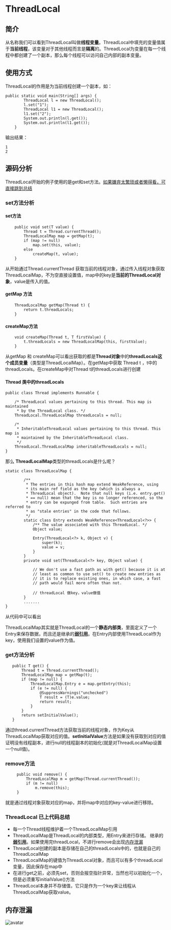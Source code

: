 # **ThreadLocal**

## 简介

从名称我们可以看到ThreadLocal叫做**线程变量**。ThreadLocal中填充的变量值属于**当前线程**，该变量对于其他线程而言是**隔离**的。ThreadLocal为变量在每一个线程中都创建了一个副本，那么每个线程可以访问自己内部的副本变量。

## 使用方式

ThreadLocal的作用是为当前线程创建一个副本，如：

```
public static void main(String[] args) {
        ThreadLocal l = new ThreadLocal();
        l.set("1");
        ThreadLocal l1 = new ThreadLocal();
        l1.set("2");
        System.out.println(l.get());
        System.out.println(l1.get());
    }
```

输出结果： 

```
1
2
```

## 源码分析

ThreadLocal开始的例子使用的是get和set方法。[如果嫌弃太繁琐或者懒得看，可直接跳到总结](#2)

### set方法分析

#### set方法

```
    public void set(T value) {
        Thread t = Thread.currentThread();
        ThreadLocalMap map = getMap(t);
        if (map != null)
            map.set(this, value);
        else
            createMap(t, value);
    }
```

从开始通过Thread.currentThread 获取当前的线程对象，通过传入线程对象获取ThreadLocalMap，不为空直接设置值，map中的key是**当前的ThreadLocal对象**，value是传入的值。

#### getMap 方法

```
    ThreadLocalMap getMap(Thread t) {
        return t.threadLocals;
    }
```

#### createMap方法

```
    void createMap(Thread t, T firstValue) {
        t.threadLocals = new ThreadLocalMap(this, firstValue);
    }
```

从getMap 和 createMap可以看出获取的都是**Thread对象**中的**threadLocals这个成员变量**（类型是ThreadLocalMap）。在getMap中获取 Thread t ，t中的threadLocals。在createMap中对Thread t的threadLocals进行创建

#### Thread 类中的threadLocals

```
public class Thread implements Runnable {

    /* ThreadLocal values pertaining to this thread. This map is maintained
     * by the ThreadLocal class. */
    ThreadLocal.ThreadLocalMap threadLocals = null;

    /*
     * InheritableThreadLocal values pertaining to this thread. This map is
     * maintained by the InheritableThreadLocal class.
     */
    ThreadLocal.ThreadLocalMap inheritableThreadLocals = null;
}

```

那么 **ThreadLocalMap**类型的threadLocals是什么呢？

```
static class ThreadLocalMap {

        /**
         * The entries in this hash map extend WeakReference, using
         * its main ref field as the key (which is always a
         * ThreadLocal object).  Note that null keys (i.e. entry.get()
         * == null) mean that the key is no longer referenced, so the
         * entry can be expunged from table.  Such entries are referred to
         * as "stale entries" in the code that follows.
         */
        static class Entry extends WeakReference<ThreadLocal<?>> {
            /** The value associated with this ThreadLocal. */
            Object value;

            Entry(ThreadLocal<?> k, Object v) {
                super(k);
                value = v;
            }
        }
        private void set(ThreadLocal<?> key, Object value) {

            // We don't use a fast path as with get() because it is at
            // least as common to use set() to create new entries as
            // it is to replace existing ones, in which case, a fast
            // path would fail more often than not.

            // threadLocal 做key，value做值
        }
        .......
}
```

从代码中可以看出

ThreadLocalMap其实就是ThreadLocal的一个**静态内部类**，里面定义了一个Entry来保存数据，而且还是继承的[**弱引用**]()。在Entry内部使用ThreadLocal作为key，使用我们设置的value作为值。

### get方法分析

 ```
    public T get() {
        Thread t = Thread.currentThread();
        ThreadLocalMap map = getMap(t);
        if (map != null) {
            ThreadLocalMap.Entry e = map.getEntry(this);
            if (e != null) {
                @SuppressWarnings("unchecked")
                T result = (T)e.value;
                return result;
            }
        }
        return setInitialValue();
    }
 ```

通过thread.currentThread方法获取当前的线程对象，作为Key从ThreadLocalMap获取对应的值。**setInitialValue**方法是如果没有获取到对应的值证明没有线程副本，进行null的线程副本的初始化(就是对ThreadLocalMap设置一个null值)。

### **remove方法**

```
     public void remove() {
         ThreadLocalMap m = getMap(Thread.currentThread());
         if (m != null)
             m.remove(this);
     }
```

就是通过线程对象获取对应的map，并将map中对应的key-value进行移除。

### <span id="2">ThreadLocal 已上代码总结</span>

* 每一个Thread线程维护着一个ThreadLocalMap引用
* ThreadLocalMap是ThreadLocal的内部类型，用Entry来进行存储。 继承的[**弱引用**]()。如果使用完threadLocal，不进行remove会出现[内存泄漏](#3)
* ThreadLocal创建的副本是存储在自己的threadLocals中的，也就是自己的ThreadLocalMap
* ThreadLocalMap的键值为ThreadLocal对象，而且可以有多个threadLocal变量，因此保存在map中
* 在进行get之前，必须先set，否则会报空指针异常，当然也可以初始化一个，但是必须重写initialValue()方法
* ThreadLocal本身并不存储值，它只是作为一个key来让线程从ThreadLocalMap获取value。

## <span id="3">内存泄漏</span>
![avatar](https://github.com/craftlook/Note/tree/master/image/threadLocal-heap.jpeg)
